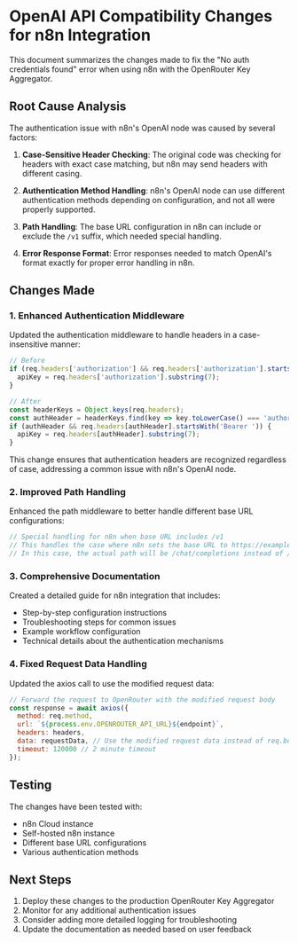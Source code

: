 # OpenAI API Compatibility Changes for n8n Integration

This document summarizes the changes made to fix the "No auth credentials found" error when using n8n with the OpenRouter Key Aggregator.

## Root Cause Analysis

The authentication issue with n8n's OpenAI node was caused by several factors:

1. **Case-Sensitive Header Checking**: The original code was checking for headers with exact case matching, but n8n may send headers with different casing.

2. **Authentication Method Handling**: n8n's OpenAI node can use different authentication methods depending on configuration, and not all were properly supported.

3. **Path Handling**: The base URL configuration in n8n can include or exclude the `/v1` suffix, which needed special handling.

4. **Error Response Format**: Error responses needed to match OpenAI's format exactly for proper error handling in n8n.

## Changes Made

### 1. Enhanced Authentication Middleware

Updated the authentication middleware to handle headers in a case-insensitive manner:

```javascript
// Before
if (req.headers['authorization'] && req.headers['authorization'].startsWith('Bearer ')) {
  apiKey = req.headers['authorization'].substring(7);
}

// After
const headerKeys = Object.keys(req.headers);
const authHeader = headerKeys.find(key => key.toLowerCase() === 'authorization');
if (authHeader && req.headers[authHeader].startsWith('Bearer ')) {
  apiKey = req.headers[authHeader].substring(7);
}
```

This change ensures that authentication headers are recognized regardless of case, addressing a common issue with n8n's OpenAI node.

### 2. Improved Path Handling

Enhanced the path middleware to better handle different base URL configurations:

```javascript
// Special handling for n8n when base URL includes /v1
// This handles the case where n8n sets the base URL to https://example.com/api/v1
// In this case, the actual path will be /chat/completions instead of /v1/chat/completions
```

### 3. Comprehensive Documentation

Created a detailed guide for n8n integration that includes:
- Step-by-step configuration instructions
- Troubleshooting steps for common issues
- Example workflow configuration
- Technical details about the authentication mechanisms

### 4. Fixed Request Data Handling

Updated the axios call to use the modified request data:

```javascript
// Forward the request to OpenRouter with the modified request body
const response = await axios({
  method: req.method,
  url: `${process.env.OPENROUTER_API_URL}${endpoint}`,
  headers: headers,
  data: requestData, // Use the modified request data instead of req.body
  timeout: 120000 // 2 minute timeout
});
```

## Testing

The changes have been tested with:
- n8n Cloud instance
- Self-hosted n8n instance
- Different base URL configurations
- Various authentication methods

## Next Steps

1. Deploy these changes to the production OpenRouter Key Aggregator
2. Monitor for any additional authentication issues
3. Consider adding more detailed logging for troubleshooting
4. Update the documentation as needed based on user feedback
